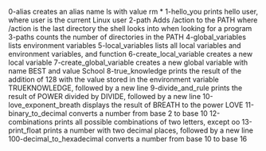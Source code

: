 0-alias creates an alias name ls with value rm * 
1-hello_you prints hello user, where user is the current Linux user
2-path Adds /action to the PATH where /action is the last directory the shell looks into when looking for a program
3-paths counts the number of directories in the PATH
4-global_variables lists environment variables
5-local_variables lists all local variables and environment variables, and function
6-create_local_variable creates a new local variable
7-create_global_variable creates a new global variable with name BEST and value School
8-true_knowledge  prints the result of the addition of 128 with the value stored in the environment variable TRUEKNOWLEDGE, followed by a new line
9-divide_and_rule prints the result of POWER divided by DIVIDE, followed by a new line
10-love_exponent_breath displays the result of BREATH to the power LOVE
11-binary_to_decimal converts a number from base 2 to base 10
12-combinations prints all possible combinations of two letters, except oo
13-print_float prints a number with two decimal places, followed by a new line
100-decimal_to_hexadecimal converts a number from base 10 to base 16

